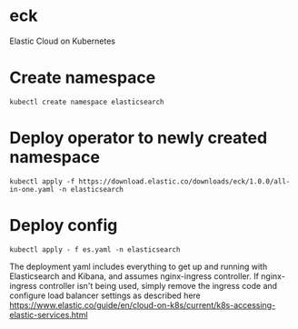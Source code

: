 # eck
Elastic Cloud on Kubernetes

# Create namespace
`kubectl create namespace elasticsearch`

# Deploy operator to newly created namespace
`kubectl apply -f https://download.elastic.co/downloads/eck/1.0.0/all-in-one.yaml -n elasticsearch`

# Deploy config
`kubectl apply - f es.yaml -n elasticsearch`

The deployment yaml includes everything to get up and running with Elasticsearch and Kibana, and assumes nginx-ingress controller.  If nginx-ingress controller isn't being used, simply remove the ingress code and configure load balancer settings as described here https://www.elastic.co/guide/en/cloud-on-k8s/current/k8s-accessing-elastic-services.html
